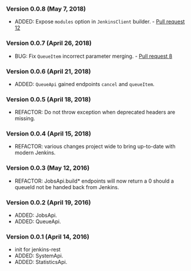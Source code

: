 ### Version 0.0.8 (May 7, 2018)

* ADDED: Expose `modules` option in `JenkinsClient` builder. - [Pull request 12](https://github.com/cdancy/jenkins-rest/pull/12)

### Version 0.0.7 (April 26, 2018)

* BUG: Fix `QueueItem` incorrect parameter merging. - [Pull request 8](https://github.com/cdancy/jenkins-rest/pull/8)

### Version 0.0.6 (April 21, 2018)

* ADDED: `QueueApi` gained endpoints `cancel` and `queueItem`.

### Version 0.0.5 (April 18, 2018)

* REFACTOR: Do not throw exception when deprecated headers are missing.

### Version 0.0.4 (April 15, 2018)

* REFACTOR: various changes project wide to bring up-to-date with modern Jenkins.

### Version 0.0.3 (May 12, 2016)

* REFACTOR: JobsApi.build* endpoints will now return a 0 should a queueId not be handed back from Jenkins.

### Version 0.0.2 (April 19, 2016)

* ADDED: JobsApi.
* ADDED: QueueApi.

### Version 0.0.1 (April 14, 2016)

* init for jenkins-rest
* ADDED: SystemApi.
* ADDED: StatisticsApi.
